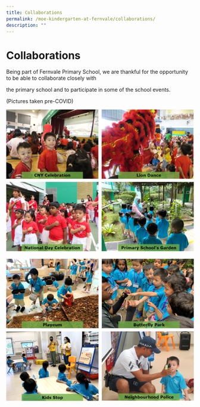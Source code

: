 ```yaml
---
title: Collaborations
permalink: /moe-kindergarten-at-fernvale/collaborations/
description: ""
---
```

# Collaborations

Being part of Fernvale Primary School, we are thankful for the opportunity to be able to collaborate closely with  

the primary school and to participate in some of the school events.

(Pictures taken pre-COVID)

![](/images/MOE%20Kindergarten%20@%20Fernvale/CNY.png)

![](/images/MOE%20Kindergarten%20@%20Fernvale/PLAY.png)